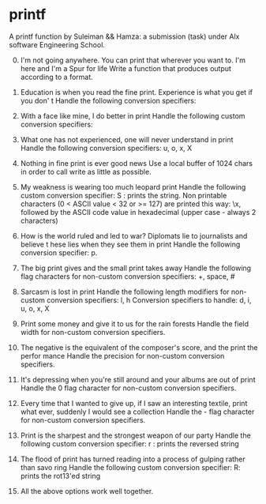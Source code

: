# printf

A printf function by Suleiman && Hamza: a submission (task) under Alx software Engineering School.

0.	I'm not going anywhere. You can print that wherever you want to. I'm here and I'm a Spur for life
	Write a function that produces output according to a format.

1.	Education is when you read the fine print. Experience is what you get if you don' t
	Handle the following conversion specifiers:

2.	With a face like mine, I do better in print
	Handle the following custom conversion specifiers:

3.	What one has not experienced, one will never understand in print
	Handle the following conversion specifiers: u, o, x, X

4.	Nothing in fine print is ever good news
	Use a local buffer of 1024 chars in order to call write as little as possible.

5.	My weakness is wearing too much leopard print
	Handle the following custom conversion specifier:
	S : prints the string.
	Non printable characters (0 < ASCII value < 32 or >= 127) are printed this way: \x, followed by the ASCII code value in hexadecimal (upper case - always 2 characters)

6.	How is the world ruled and led to war? Diplomats lie to journalists and believe t hese lies when they see them in print
	Handle the following conversion specifier: p.

7.	The big print gives and the small print takes away
	Handle the following flag characters for non-custom conversion specifiers: +, space, #

8.	Sarcasm is lost in print
	Handle the following length modifiers for non-custom conversion specifiers: l, h
	Conversion specifiers to handle: d, i, u, o, x, X

9.	Print some money and give it to us for the rain forests
	Handle the field width for non-custom conversion specifiers.

10.	The negative is the equivalent of the composer's score, and the print the perfor mance
	Handle the precision for non-custom conversion specifiers.

11.	It's depressing when you're still around and your albums are out of print
	Handle the 0 flag character for non-custom conversion specifiers.

12.	Every time that I wanted to give up, if I saw an interesting textile, print what ever, suddenly I would see a collection
	Handle the - flag character for non-custom conversion specifiers.

13.	Print is the sharpest and the strongest weapon of our party
	Handle the following custom conversion specifier:
	r : prints the reversed string

14.	The flood of print has turned reading into a process of gulping rather than savo ring
	Handle the following custom conversion specifier:
	R: prints the rot13'ed string

15.	All the above options work well together.
